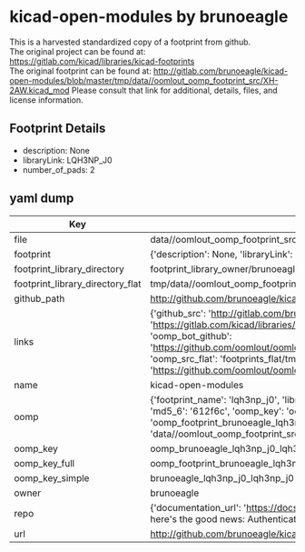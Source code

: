 # kicad-open-modules by brunoeagle  
This is a harvested standardized copy of a footprint from github.  
The original project can be found at:  
https://gitlab.com/kicad/libraries/kicad-footprints  
The original footprint can be found at:
http://gitlab.com/brunoeagle/kicad-open-modules/blob/master/tmp/data//oomlout_oomp_footprint_src/XH-2AW.kicad_mod
Please consult that link for additional, details, files, and license information.  
## Footprint Details
* description: None  
* libraryLink: LQH3NP_J0  
* number_of_pads: 2  
## yaml dump  
| Key | Value |  
| --- | --- |  
| file | data//oomlout_oomp_footprint_src/kicad-open-modules/LQH3NP_J0.kicad_mod |  
| footprint | {'description': None, 'libraryLink': 'LQH3NP_J0', 'number_of_pads': 2} |  
| footprint_library_directory | footprint_library_owner/brunoeagle_kicad-open-modules |  
| footprint_library_directory_flat | tmp/data//oomlout_oomp_footprint_src/footprints_flat/brunoeagle_lqh3np_j0_lqh3np_j0/working |  
| github_path | http://github.com/brunoeagle/kicad-open-modules/blob/master/tmp/data//oomlout_oomp_footprint_src/LQH3NP_J0.kicad_mod |  
| links | {'github_src': 'http://gitlab.com/brunoeagle/kicad-open-modules/blob/master/tmp/data//oomlout_oomp_footprint_src/XH-2AW.kicad_mod', 'github_src_repo': 'https://gitlab.com/kicad/libraries/kicad-footprints', 'oomp_bot': 'tmp/data//oomlout_oomp_footprint_src/footprints/brunoeagle_lqh3np_j0_lqh3np_j0/working', 'oomp_bot_github': 'https://github.com/oomlout/oomlout_oomp_footprint_bot/tree/main/tmp/data//oomlout_oomp_footprint_src/footprints/brunoeagle_lqh3np_j0_lqh3np_j0/working', 'oomp_src_flat': 'footprints_flat/tmp/data//oomlout_oomp_footprint_src/footprints_flat/brunoeagle_lqh3np_j0_lqh3np_j0/working', 'oomp_src_flat_github': 'https://github.com/oomlout/oomlout_oomp_footprint_src/tree/main/tmp/data//oomlout_oomp_footprint_src/footprints_flat/brunoeagle_lqh3np_j0_lqh3np_j0/working'} |  
| name | kicad-open-modules |  
| oomp | {'footprint_name': 'lqh3np_j0', 'library_name': 'lqh3np_j0_kicad_mod', 'md5': '612f6cd29f845af335c7b536d4870aa6', 'md5_10': '612f6cd29f', 'md5_5': '612f6', 'md5_6': '612f6c', 'oomp_key': 'oomp_brunoeagle_lqh3np_j0_lqh3np_j0', 'oomp_key_extra': 'oomp_footprint_brunoeagle_lqh3np_j0_lqh3np_j0', 'oomp_key_full': 'oomp_footprint_brunoeagle_lqh3np_j0_lqh3np_j0_612f6c', 'oomp_key_simple': 'brunoeagle_lqh3np_j0_lqh3np_j0', 'original_filename': 'data//oomlout_oomp_footprint_src/kicad-open-modules/LQH3NP_J0.kicad_mod', 'owner_name': 'brunoeagle'} |  
| oomp_key | oomp_brunoeagle_lqh3np_j0_lqh3np_j0 |  
| oomp_key_full | oomp_footprint_brunoeagle_lqh3np_j0_lqh3np_j0 |  
| oomp_key_simple | brunoeagle_lqh3np_j0_lqh3np_j0 |  
| owner | brunoeagle |  
| repo | {'documentation_url': 'https://docs.github.com/rest/overview/resources-in-the-rest-api#rate-limiting', 'message': "API rate limit exceeded for 84.66.142.224. (But here's the good news: Authenticated requests get a higher rate limit. Check out the documentation for more details.)"} |  
| url | http://github.com/brunoeagle/kicad-open-modules |  

